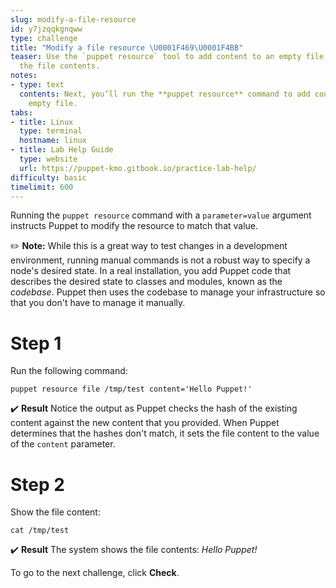 ```yaml
---
slug: modify-a-file-resource
id: y7jzqqkgnqww
type: challenge
title: "Modify a file resource \U0001F469‍\U0001F4BB"
teaser: Use the `puppet resource` tool to add content to an empty file, and then view
  the file contents.
notes:
- type: text
  contents: Next, you’ll run the **puppet resource** command to add content to the
    empty file.
tabs:
- title: Linux
  type: terminal
  hostname: linux
- title: Lab Help Guide
  type: website
  url: https://puppet-kmo.gitbook.io/practice-lab-help/
difficulty: basic
timelimit: 600
---
```

Running the `puppet resource` command with a `parameter=value` argument instructs Puppet to modify the resource to match that value.

✏️ **Note:** While this is a great way to test changes in a development environment, running manual commands is not a robust way to specify a node's desired state. In a real installation, you add Puppet code that describes the desired state to classes and modules, known as the *codebase*. Puppet then uses the codebase to manage your infrastructure so that you don't have to manage it manually.

# Step 1
Run the following command:

```
puppet resource file /tmp/test content='Hello Puppet!'
```

✔️ **Result** Notice the output as Puppet checks the hash of the existing content against the new content that you provided. When Puppet determines that the hashes don't match, it sets the file content to the value of the `content` parameter.

# Step 2
Show the file content:

```
cat /tmp/test
```
✔️ **Result** The system shows the file contents: *Hello Puppet!*


To go to the next challenge, click **Check**.